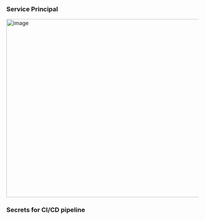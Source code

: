 <h3> Service Principal </h3>

<img width="1888" height="468" alt="image" src="https://github.com/user-attachments/assets/3f2def92-f1a8-49b7-99d9-3294e05eabf0" />

<h3> Secrets for CI/CD pipeline </h3>


